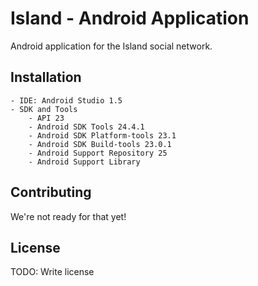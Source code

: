 # Island - Android Application

Android application for the Island social network.

## Installation

	- IDE: Android Studio 1.5
	- SDK and Tools
		- API 23
		- Android SDK Tools 24.4.1
		- Android SDK Platform-tools 23.1
		- Android SDK Build-tools 23.0.1
		- Android Support Repository 25
		- Android Support Library

## Contributing

We're not ready for that yet!

## License

TODO: Write license